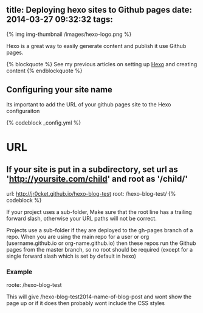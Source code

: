 title: Deploying hexo sites to Github pages
date: 2014-03-27 09:32:32
tags:
---
{% img img-thumbnail /images/hexo-logo.png %}

Hexo is a great way to easily generate content and publish it use Github pages. 

{% blockquote %}
See my previous articles on setting up [Hexo](/tags/hexo) and creating content
{% endblockquote %}



## Configuring your site name

Its important to add the URL of your github pages site to the Hexo configuraiton 

{% codeblock _config.yml %}
# URL
## If your site is put in a subdirectory, set url as 'http://yoursite.com/child' and root as '/child/'
url: http://jr0cket.github.io/hexo-blog-test
root: /hexo-blog-test/
{% codeblock %}

If your project uses a sub-folder, Make sure that the root line has a trailing forward slash, otherwise your URL paths will not be correct.

Projects use a sub-folder if they are deployed to the gh-pages branch of a repo.  When you are using the main repo for a user or org (username.github.io or org-name.github.io) then these repos run the Github pages from the master branch, so no root should be required (except for a single forward slash which is set by default in hexo)

### Example

roote: /hexo-blog-test  

This will give /hexo-blog-test2014-name-of-blog-post and wont show the page up or if it does then probably wont include the CSS styles

